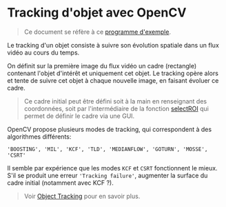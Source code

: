 # Tracking d'objet avec OpenCV

> Ce document se réfère à ce [programme d'exemple](https://github.com/AssociationIsepRobotique/Sandbox/blob/master/OpenCV/object_tracking/object_tracking.py).

Le tracking d'un objet consiste à suivre son évolution spatiale dans un flux vidéo au cours du temps.

On définit sur la première image du flux vidéo un cadre (rectangle) contenant l'objet d'intérêt et uniquement cet objet. Le tracking opère alors et tente de suivre cet objet à chaque nouvelle image, en faisant évoluer ce cadre.

> Ce cadre initial peut être défini soit à la main en renseignant des coordonnées, soit par l'intermédiaire de la fonction [selectROI](https://docs.opencv.org/3.4/d7/dfc/group__highgui.html#ga8daf4730d3adf7035b6de9be4c469af5) qui permet de définir le cadre via une GUI.

OpenCV propose plusieurs modes de tracking, qui correspondent à des algorithmes différents:

    'BOOSTING', 'MIL', 'KCF', 'TLD', 'MEDIANFLOW', 'GOTURN', 'MOSSE', 'CSRT'

Il semble par expérience que les modes ```KCF``` et ```CSRT``` fonctionnent le mieux. S'il se produit une erreur ```'Tracking failure'```, augmenter la surface du cadre initial (notamment avec KCF ?).

> Voir [Object Tracking](https://www.learnopencv.com/object-tracking-using-opencv-cpp-python) pour en savoir plus.
